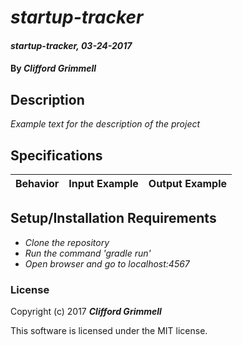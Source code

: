 # _startup-tracker_

#### _startup-tracker, 03-24-2017_

#### By _**Clifford Grimmell**_

## Description
_Example text for the description of the project_


## Specifications

| Behavior                   | Input Example     | Output Example    |
| -------------------------- | -----------------:| -----------------:|



## Setup/Installation Requirements

* _Clone the repository_
* _Run the command 'gradle run'_
* _Open browser and go to localhost:4567_


### License

Copyright (c) 2017 **_Clifford Grimmell_**

This software is licensed under the MIT license.
